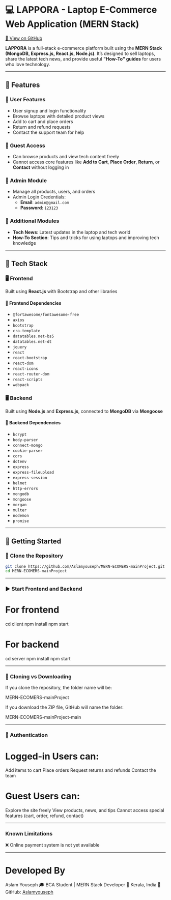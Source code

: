 # 💻 LAPPORA - Laptop E-Commerce Web Application (MERN Stack)
[🔗 View on GitHub](https://github.com/Aslamyouseph/MERN-ECOMERS-mainProject)

**LAPPORA** is a full-stack e-commerce platform built using the **MERN Stack (MongoDB, Express.js, React.js, Node.js)**. It’s designed to sell laptops, share the latest tech news, and provide useful **"How-To" guides** for users who love technology.

---

## 🌟 Features

### 👤 User Features
- User signup and login functionality
- Browse laptops with detailed product views
- Add to cart and place orders
- Return and refund requests
- Contact the support team for help

### 👥 Guest Access
- Can browse products and view tech content freely
- Cannot access core features like **Add to Cart**, **Place Order**, **Return**, or **Contact** without logging in

### 🔐 Admin Module
- Manage all products, users, and orders
- Admin Login Credentials:
  - **Email**: `admin@gmail.com`
  - **Password**: `123123`

### 📰 Additional Modules
- **Tech News**: Latest updates in the laptop and tech world
- **How-To Section**: Tips and tricks for using laptops and improving tech knowledge

---

## 🧱 Tech Stack

### 🖥️ Frontend
Built using **React.js** with Bootstrap and other libraries

#### 🔌 Frontend Dependencies
- `@fortawesome/fontawesome-free`
- `axios`
- `bootstrap`
- `cra-template`
- `datatables.net-bs5`
- `datatables.net-dt`
- `jquery`
- `react`
- `react-bootstrap`
- `react-dom`
- `react-icons`
- `react-router-dom`
- `react-scripts`
- `webpack`

### 🖥️ Backend
Built using **Node.js** and **Express.js**, connected to **MongoDB** via **Mongoose**

#### 🔧 Backend Dependencies
- `bcrypt`
- `body-parser`
- `connect-mongo`
- `cookie-parser`
- `cors`
- `dotenv`
- `express`
- `express-fileupload`
- `express-session`
- `helmet`
- `http-errors`
- `mongodb`
- `mongoose`
- `morgan`
- `multer`
- `nodemon`
- `promise`

---

## 🚀 Getting Started

### 📁 Clone the Repository

```bash
git clone https://github.com/Aslamyouseph/MERN-ECOMERS-mainProject.git
cd MERN-ECOMERS-mainProject

```

---

### ▶️ Start Frontend and Backend

# For frontend
cd client
npm install
npm start

# For backend
cd server
npm install
npm start

---

### 📁 Cloning vs Downloading

If you clone the repository, the folder name will be:

MERN-ECOMERS-mainProject

If you download the ZIP file, GitHub will name the folder:

MERN-ECOMERS-mainProject-main

---

### 🔐 Authentication

# Logged-in Users can:
Add items to cart
Place orders
Request returns and refunds
Contact the team

# Guest Users can:
Explore the site freely
View products, news, and tips
Cannot access special features (cart, order, refund, contact)

---

### Known Limitations
❌ Online payment system is not yet available

---

# Developed By
Aslam Youseph
🎓 BCA Student | MERN Stack Developer
📍 Kerala, India
🔗 GitHub: [Aslamyouseph](https://github.com/Aslamyouseph)

